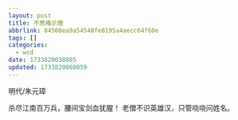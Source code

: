 ```yaml
---
layout: post
title: 不惹庵示僧
abbrlink: 84508ea9a54548fe8195a4aecc64f60e
tags: []
categories:
  - wcd
date: 1733820038885
updated: 1733820060059
---
```


明代/朱元璋

杀尽江南百万兵，腰间宝剑血犹腥！
老僧不识英雄汉，只管哓哓问姓名。
